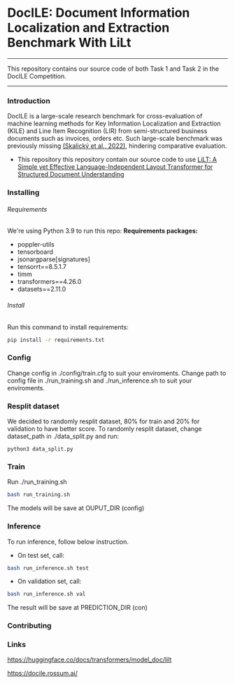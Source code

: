 # DocILE: Document Information Localization and Extraction Benchmark With LiLt
---
This repository contains our source code of both Task 1 and Task 2 in the DocILE Competition.

---
### Introduction
DocILE is a large-scale research benchmark for cross-evaluation of machine learning methods for Key Information Localization and Extraction (KILE) and Line Item Recognition (LIR) from semi-structured business documents such as invoices, orders etc. Such large-scale benchmark was previously missing  [(Skalický et al., 2022)](https://link.springer.com/chapter/10.1007/978-3-031-13643-6_8), hindering comparative evaluation.

* This repository this repository contain our source code to use [LiLT: A Simple yet Effective Language-Independent Layout Transformer for Structured Document Understanding](https://arxiv.org/abs/2202.13669) 

### Installing
###### Requirements
We're using Python 3.9 to run this repo:
**Requirements packages:**
* poppler-utils
* tensorboard
* jsonargparse[signatures]
* tensorrt==8.5.1.7
* timm
* transformers==4.26.0
* datasets==2.11.0

###### Install
Run this command to install requirements:
```bash
pip install -r requirements.txt
```
### Config
Change config in ./config/train.cfg to suit your enviroments.
Change path to config file in ./run_training.sh and ./run_inference.sh to suit your enviroments.
### Resplit dataset
We decided to randomly resplit dataset, 80% for train and 20% for validation to have better score.
To randomly resplit dataset, change dataset_path in ./data_split.py and run:
```
python3 data_split.py
```
### Train
Run ./run_training.sh
```bash
bash run_training.sh
```
The models will be save at OUPUT_DIR (config)
### Inference
To run inference, follow below instruction.
* On test set, call:
```bash
bash run_inference.sh test
```
* On validation set, call:
```bash
bash run_inference.sh val
```
The result will be save at PREDICTION_DIR (con)
### Contributing

### Links 
https://huggingface.co/docs/transformers/model_doc/lilt

https://docile.rossum.ai/
